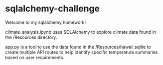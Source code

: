 # sqlalchemy-challenge

Welcome to my sqlalchemy homework!

climate_analysis.ipynb uses SQLAlchemy to explore climate data found in the /Resources directory. 

app.py is a tool to use the data found in the /Resources/hawaii.sqlite to create multiple API routes to help identify specific temperature summaries based on user requirements.

